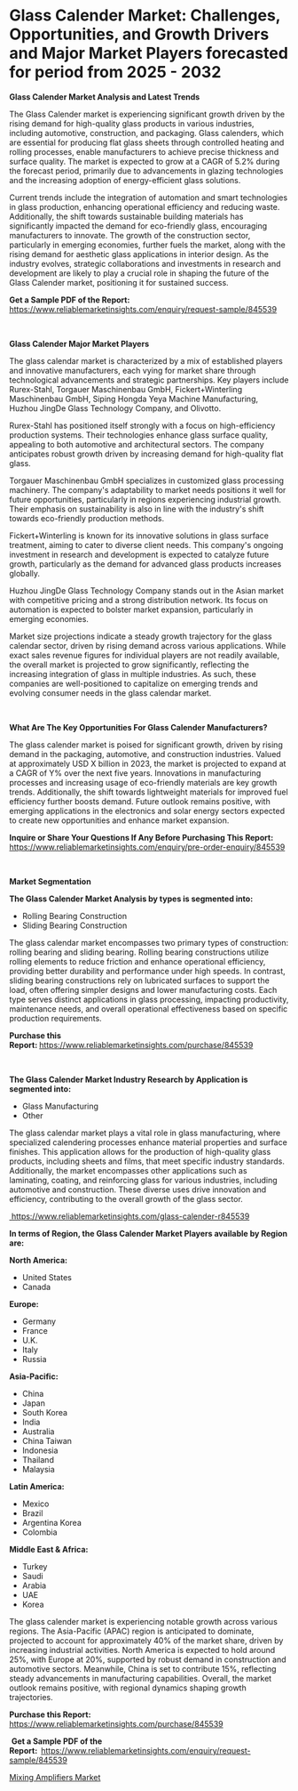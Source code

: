 <p><h1>Glass Calender Market: Challenges, Opportunities, and Growth Drivers and Major Market Players forecasted for period from 2025 - 2032</h1></p><p><strong>Glass Calender Market Analysis and Latest Trends</strong></p>
<p><p>The Glass Calender market is experiencing significant growth driven by the rising demand for high-quality glass products in various industries, including automotive, construction, and packaging. Glass calenders, which are essential for producing flat glass sheets through controlled heating and rolling processes, enable manufacturers to achieve precise thickness and surface quality. The market is expected to grow at a CAGR of 5.2% during the forecast period, primarily due to advancements in glazing technologies and the increasing adoption of energy-efficient glass solutions.</p><p>Current trends include the integration of automation and smart technologies in glass production, enhancing operational efficiency and reducing waste. Additionally, the shift towards sustainable building materials has significantly impacted the demand for eco-friendly glass, encouraging manufacturers to innovate. The growth of the construction sector, particularly in emerging economies, further fuels the market, along with the rising demand for aesthetic glass applications in interior design. As the industry evolves, strategic collaborations and investments in research and development are likely to play a crucial role in shaping the future of the Glass Calender market, positioning it for sustained success.</p></p>
<p><strong>Get a Sample PDF of the Report:&nbsp;</strong> <a href="https://www.reliablemarketinsights.com/enquiry/request-sample/845539?utm_campaign=3290&utm_medium=2&utm_source=Github&utm_content=ia&utm_term=09042025&utm_id=glass-calender">https://www.reliablemarketinsights.com/enquiry/request-sample/845539</a></p>
<p>&nbsp;</p>
<p><strong>Glass Calender Major Market Players</strong></p>
<p><p>The glass calendar market is characterized by a mix of established players and innovative manufacturers, each vying for market share through technological advancements and strategic partnerships. Key players include Rurex-Stahl, Torgauer Maschinenbau GmbH, Fickert+Winterling Maschinenbau GmbH, Siping Hongda Yeya Machine Manufacturing, Huzhou JingDe Glass Technology Company, and Olivotto.</p><p>Rurex-Stahl has positioned itself strongly with a focus on high-efficiency production systems. Their technologies enhance glass surface quality, appealing to both automotive and architectural sectors. The company anticipates robust growth driven by increasing demand for high-quality flat glass.</p><p>Torgauer Maschinenbau GmbH specializes in customized glass processing machinery. The company's adaptability to market needs positions it well for future opportunities, particularly in regions experiencing industrial growth. Their emphasis on sustainability is also in line with the industry's shift towards eco-friendly production methods.</p><p>Fickert+Winterling is known for its innovative solutions in glass surface treatment, aiming to cater to diverse client needs. This company's ongoing investment in research and development is expected to catalyze future growth, particularly as the demand for advanced glass products increases globally.</p><p>Huzhou JingDe Glass Technology Company stands out in the Asian market with competitive pricing and a strong distribution network. Its focus on automation is expected to bolster market expansion, particularly in emerging economies.</p><p>Market size projections indicate a steady growth trajectory for the glass calendar sector, driven by rising demand across various applications. While exact sales revenue figures for individual players are not readily available, the overall market is projected to grow significantly, reflecting the increasing integration of glass in multiple industries. As such, these companies are well-positioned to capitalize on emerging trends and evolving consumer needs in the glass calendar market.</p></p>
<p>&nbsp;</p>
<p><strong>What Are The Key Opportunities For Glass Calender Manufacturers?</strong></p>
<p><p>The glass calender market is poised for significant growth, driven by rising demand in the packaging, automotive, and construction industries. Valued at approximately USD X billion in 2023, the market is projected to expand at a CAGR of Y% over the next five years. Innovations in manufacturing processes and increasing usage of eco-friendly materials are key growth trends. Additionally, the shift towards lightweight materials for improved fuel efficiency further boosts demand. Future outlook remains positive, with emerging applications in the electronics and solar energy sectors expected to create new opportunities and enhance market expansion.</p></p>
<p><strong>Inquire or Share Your Questions If Any Before Purchasing This Report:</strong> <a href="https://www.reliablemarketinsights.com/enquiry/pre-order-enquiry/845539?utm_campaign=3290&utm_medium=2&utm_source=Github&utm_content=ia&utm_term=09042025&utm_id=glass-calender">https://www.reliablemarketinsights.com/enquiry/pre-order-enquiry/845539</a></p>
<p>&nbsp;</p>
<p><strong>Market Segmentation</strong></p>
<p><strong>The Glass Calender Market Analysis by types is segmented into:</strong></p>
<p><ul><li>Rolling Bearing Construction</li><li>Sliding Bearing Construction</li></ul></p>
<p><p>The glass calendar market encompasses two primary types of construction: rolling bearing and sliding bearing. Rolling bearing constructions utilize rolling elements to reduce friction and enhance operational efficiency, providing better durability and performance under high speeds. In contrast, sliding bearing constructions rely on lubricated surfaces to support the load, often offering simpler designs and lower manufacturing costs. Each type serves distinct applications in glass processing, impacting productivity, maintenance needs, and overall operational effectiveness based on specific production requirements.</p></p>
<p><strong>Purchase this Report:&nbsp;</strong><a href="https://www.reliablemarketinsights.com/purchase/845539?utm_campaign=3290&utm_medium=2&utm_source=Github&utm_content=ia&utm_term=09042025&utm_id=glass-calender">https://www.reliablemarketinsights.com/purchase/845539</a></p>
<p>&nbsp;</p>
<p><strong>The Glass Calender Market Industry Research by Application is segmented into:</strong></p>
<p><ul><li>Glass Manufacturing</li><li>Other</li></ul></p>
<p><p>The glass calendar market plays a vital role in glass manufacturing, where specialized calendering processes enhance material properties and surface finishes. This application allows for the production of high-quality glass products, including sheets and films, that meet specific industry standards. Additionally, the market encompasses other applications such as laminating, coating, and reinforcing glass for various industries, including automotive and construction. These diverse uses drive innovation and efficiency, contributing to the overall growth of the glass sector.</p></p>
<p><a href="https://www.reliablemarketinsights.com/glass-calender-r845539?utm_campaign=3290&utm_medium=2&utm_source=Github&utm_content=ia&utm_term=09042025&utm_id=glass-calender">&nbsp;https://www.reliablemarketinsights.com/glass-calender-r845539</a></p>
<p><strong>In terms of Region, the Glass Calender Market Players available by Region are:</strong></p>
<p>
    <p> <strong> North America: </strong>
        <ul>
            <li>United States</li>
            <li>Canada</li>
        </ul>
        </p> 
    <p> <strong> Europe: </strong>
        <ul>
            <li>Germany</li>
            <li>France</li>
            <li>U.K.</li>
            <li>Italy</li>
            <li>Russia</li>
        </ul>
        </p> 
    <p> <strong> Asia-Pacific: </strong>
        <ul>
            <li>China</li>
            <li>Japan</li>
            <li>South Korea</li>
            <li>India</li>
            <li>Australia</li>
            <li>China Taiwan</li>
            <li>Indonesia</li>
            <li>Thailand</li>
            <li>Malaysia</li>
        </ul>
        </p> 
    <p> <strong> Latin America: </strong>
        <ul>
            <li>Mexico</li>
            <li>Brazil</li>
            <li>Argentina Korea</li>
            <li>Colombia</li>
        </ul>
        </p> 
    <p> <strong> Middle East & Africa: </strong>
        <ul>
            <li>Turkey</li>
            <li>Saudi</li>
            <li>Arabia</li>
            <li>UAE</li>
            <li>Korea</li>
        </ul>
    </p>
    </p>
<p><p>The glass calender market is experiencing notable growth across various regions. The Asia-Pacific (APAC) region is anticipated to dominate, projected to account for approximately 40% of the market share, driven by increasing industrial activities. North America is expected to hold around 25%, with Europe at 20%, supported by robust demand in construction and automotive sectors. Meanwhile, China is set to contribute 15%, reflecting steady advancements in manufacturing capabilities. Overall, the market outlook remains positive, with regional dynamics shaping growth trajectories.</p></p>
<p><strong>Purchase this Report: </strong><a href="https://www.reliablemarketinsights.com/purchase/845539?utm_campaign=3290&utm_medium=2&utm_source=Github&utm_content=ia&utm_term=09042025&utm_id=glass-calender">https://www.reliablemarketinsights.com/purchase/845539</a></p>
<p>&nbsp;<strong>Get a Sample PDF of the Report:&nbsp;&nbsp;</strong><a href="https://www.reliablemarketinsights.com/enquiry/request-sample/845539?utm_campaign=3290&utm_medium=2&utm_source=Github&utm_content=ia&utm_term=09042025&utm_id=glass-calender">https://www.reliablemarketinsights.com/enquiry/request-sample/845539</a></p>
<p><strong></strong></p>
<p><p><a href="https://github.com/duscarajlha/Market-Research-Report-List-1/blob/main/mixing-amplifiers-market.md?utm_campaign=3290&utm_medium=2&utm_source=Github&utm_content=ia&utm_term=09042025&utm_id=glass-calender">Mixing Amplifiers Market</a></p></p>